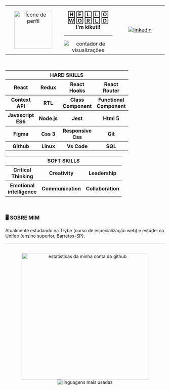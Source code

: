 <table align="center">
  <tr>
    <td width="180" align="center">
      <a href="https://github.com/kikutii">
        <img align="center" width="120px" src="https://avatars.githubusercontent.com/u/12498746?s=400&u=3a18bbe9442e24787a8a37edba6efb8953ce150b&v=4" alt="Ícone de perfil" />
      </a>
    </td>
    <td width="180" align="center">
      <p><b>🄷 🄴 🄻 🄻 🄾<br/ >🅆 🄾 🅁 🄻 🄳<br/ >I'm kikuti!</b></p>
      <hr />
      <!---https://github.com/antonkomarev/github-profile-views-counter--->
      <img src="https://komarev.com/ghpvc/?username=kikutii&color=178b68&label=views&style=flat-square" alt="contador de visualizações"/>
    </td>
    <td width="180" align="center">
      <!---https://shields.io/category/build--->
      <a href="https://www.linkedin.com/in/jo%C3%A3o-victor-kikuti-96a12020a/">
        <img align="center" src="https://img.shields.io/badge/LinkedIn-178b68?style=for-the-badge&logo=linkedin&logoColor=fff&labelColor=0fa36b?" alt="linkedin"/>
      </a>
    </td>
  </tr>
</table>

<div align="center">
<br />
  <table>
    <tr>
      <th align="center" colspan="6">HARD SKILLS</th>
    </tr>
    <tr>
      <th>React</th>
      <th>Redux</th>
      <th>React<br/>Hooks</th>
      <th>React<br/>Router</th>
    </tr>
    <tr>
      <th>Context<br/>API</th>
      <th>RTL</th>
      <th>Class<br/>Component</th>
      <th>Functional<br/>Component</th>
    </tr>
    <tr>
      <th>Javascript<br/>ES6</th>
      <th>Node.js</th>
      <th>Jest</th>
      <th>Html 5</th>
    </tr>
    <tr>
      <th>Figma</th>
      <th>Css 3</th>
      <th>Responsive<br/>Css</th>
      <th>Git</th>
    </tr>
    <tr>
      <th>Github</th>
      <th>Linux</th>
      <th>Vs Code</th>
      <th>SQL</th>
    </tr>
  </table>

  <table>
    <tr>
      <th align="center" colspan="6">SOFT SKILLS</th>
    </tr>
      <th>Critical<br/>Thinking</th>
      <th>Creativity</th>
      <th>Leadership</th>
    </tr>
    <tr>
      <th>Emotional<br/>intelligence</th>
      <th>Communication</th>
      <th>Collaboration</th>
    </tr>
  </table>
  <br />

  <h3 align="left">🖥️ SOBRE MIM</h3>

  <p align="left">Atualmente estudando na Trybe (curso de especialização web) e estudei na Unifeb (ensino superior, Barretos-SP).</p>
</div>

<hr />

<div align="center">
  <br />
&nbsp&nbsp&nbsp&nbsp
  <img align="center" width="400px" src="https://github-readme-stats.vercel.app/api?username=kikutii&hide_border=true&show_icons=true&theme=dark&title_color=178b68&text_color=9c9d9d&icon_color=178b68&bg_color=00000000&cache_seconds=1800" alt="estatísticas da minha conta do github"/>
&nbsp&nbsp&nbsp&nbsp
  <img align="center" src="https://github-readme-stats.vercel.app/api/top-langs/?username=kikutii&hide_border=true&layout=compact&text_color=9c9d9d&bg_color=00000000&locale=en&cache_seconds=1800&theme=dark&title_color=178b68" alt="linguagens mais usadas"/>
</div>
&nbsp&nbsp&nbsp&nbsp
